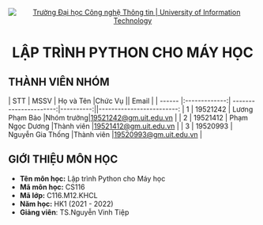 <!-- Banner -->
<p align="center">
  <a href="https://www.uit.edu.vn/" title="Trường Đại học Công nghệ Thông tin" style="border: none;">
    <img src="https://i.imgur.com/WmMnSRt.png" alt="Trường Đại học Công nghệ Thông tin | University of Information Technology">
  </a>
</p>

<h1 align="center"><b>LẬP TRÌNH PYTHON CHO MÁY HỌC</b></h>

## THÀNH VIÊN NHÓM
| STT    | MSSV          | Họ và Tên              |Chức Vụ    || Email                   |
| ------ |:-------------:| ----------------------:|----------:||-------------------------:
| 1      | 19521242      | Lương Phạm Bảo         |Nhóm trưởng|19521242@gm.uit.edu.vn    |
| 2      | 19521412      | Phạm Ngọc Dương        |Thành viên |19521412@gm.uit.edu.vn   |
| 3      | 19520993      | Nguyễn Gia Thống       |Thành viên |19520993@gm.uit.edu.vn    |

## GIỚI THIỆU MÔN HỌC
* **Tên môn học:** Lập trình Python cho Máy học
* **Mã môn học:** CS116
* **Mã lớp:** C116.M12.KHCL
* **Năm học:** HK1 (2021 - 2022)
* **Giảng viên**: TS.Nguyễn Vinh Tiệp

